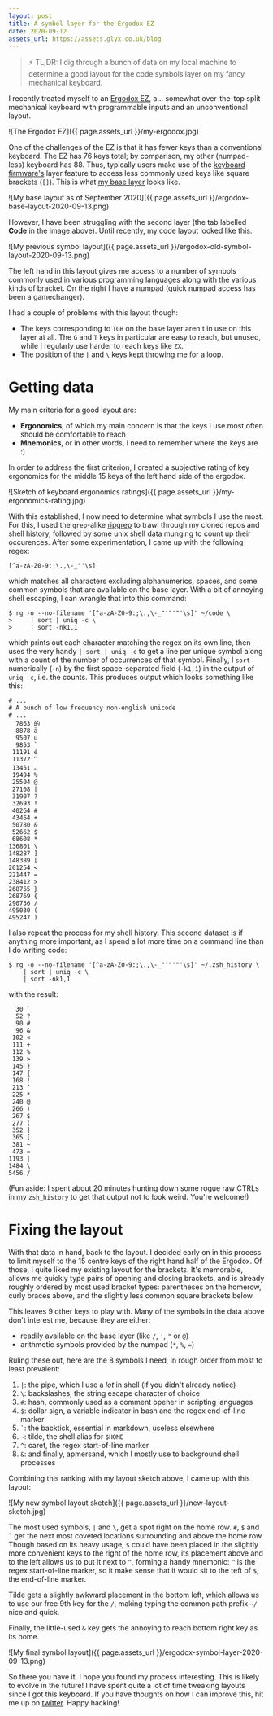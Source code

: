 ```yaml
---
layout: post
title: A symbol layer for the Ergodox EZ
date: 2020-09-12
assets_url: https://assets.glyx.co.uk/blog
---
```


> :zap: TL;DR: I dig through a bunch of data on my local machine to determine a
> good layout for the code symbols layer on my fancy mechanical keyboard.

I recently treated myself to an [Ergodox EZ](https://ergodox-ez.com/), a...
somewhat over-the-top split mechanical keyboard with programmable inputs and an
unconventional layout.

![The Ergodox EZ]({{ page.assets_url }}/my-ergodox.jpg)

One of the challenges of the EZ is that it has fewer keys than a conventional
keyboard. The EZ has 76 keys total; by comparison, my other (numpad-less) keyboard has 88.
Thus, typically users make use of the [keyboard firmware's](https://qmk.fm/)
layer feature to access less commonly used keys like square brackets (`[]`).
This is what [my base
layer](https://configure.ergodox-ez.com/ergodox-ez/layouts/wNPrq/PDn3J/0) looks
like.

![My base layout as of September 2020]({{ page.assets_url }}/ergodox-base-layout-2020-09-13.png)

However, I have been struggling with the second layer (the tab labelled
**Code** in the image above). Until recently, my code layout looked like
this.

![My previous symbol layout]({{ page.assets_url }}/ergodox-old-symbol-layout-2020-09-13.png)

The left hand in this layout gives me access to a number of symbols commonly
used in various programming languages along with the various kinds of bracket.
On the right I have a numpad (quick numpad access has been a gamechanger).

I had a couple of problems with this layout though:
 - The keys corresponding to `TGB` on the base layer aren't in use on this
   layer at all. The `G` and `T` keys in particular are easy to reach, but
   unused, while I regularly use harder to reach keys like `ZX`.
 - The position of the `|` and `\` keys kept throwing me for a loop.

# Getting data

My main criteria for a good layout are:
 - **Ergonomics**, of which my main concern is that the keys I use most often
   should be comfortable to reach
 - **Mnemonics**, or in other words, I need to remember where the keys are :)

In order to address the first criterion, I created a subjective rating of key
ergonomics for the middle 15 keys of the left hand side of the ergodox.

![Sketch of keyboard ergonomics ratings]({{ page.assets_url }}/my-ergonomics-rating.jpg)

With this established, I now need to determine what symbols I use the most. For
this, I used the `grep`-alike [ripgrep](https://github.com/BurntSushi/ripgrep) to
trawl through my cloned repos and shell history, followed by some unix shell
data munging to count up their occurences. After some experimentation, I came up with the following regex:

```
[^a-zA-Z0-9:;\.,\-_"'\s]
```

which matches all characters excluding alphanumerics, spaces, and some common
symbols that are available on the base layer. With a bit of annoying shell
escaping, I can wrangle that into this command:

```shell
$ rg -o --no-filename '[^a-zA-Z0-9:;\.,\-_"'"'"'\s]' ~/code \
>     | sort | uniq -c \
>     | sort -nk1,1
```

which prints out each character matching the regex on its own line, then uses
the very handy `| sort | uniq -c` to get a line per unique symbol along with a
count of the number of occurrences of that symbol. Finally, I `sort`
numerically (`-n`) by the first space-separated field (`-k1,1`) in the output
of `uniq -c`, i.e. the counts. This produces output which looks something like
this:

    # ...
    # A bunch of low frequency non-english unicode
    # ...
      7863 的
      8878 ä
      9507 ü
      9853 `
     11191 é
     11372 ^
     13451 。
     19494 %
     25504 @
     27108 |
     31907 ?
     32693 !
     40264 #
     43464 +
     50780 &
     52662 $
     68608 *
    136801 \
    148287 ]
    148389 [
    201254 <
    221447 =
    238412 >
    268755 }
    268769 {
    290736 /
    495030 (
    495247 )

I also repeat the process for my shell history. This second dataset is if
anything more important, as I spend a lot more time on a command line than I do
writing code:

```shell
$ rg -o --no-filename '[^a-zA-Z0-9:;\.,\-_"'"'"'\s]' ~/.zsh_history \
    | sort | uniq -c \
    | sort -nk1,1
```

with the result:

      30 `
      52 ?
      90 #
      96 &
     102 <
     111 +
     112 %
     139 >
     145 }
     147 {
     168 !
     213 ^
     225 *
     240 @
     266 )
     267 $
     277 (
     352 ]
     365 [
     381 ~
     473 =
    1193 |
    1484 \
    5456 /

(Fun aside: I spent about 20 minutes hunting down some rogue raw CTRLs in
my `zsh_history` to get that output not to look weird. You're welcome!)

# Fixing the layout

With that data in hand, back to the layout. I decided early on in this process
to limit myself to the 15 centre keys of the right hand half of the Ergodox. Of
those, I quite liked my existing layout for the brackets. It's memorable,
allows me quickly type pairs of opening and closing brackets, and is already
roughly ordered by most used bracket types: parentheses on the homerow, curly
braces above, and the slightly less common square brackets below.

This leaves 9 other keys to play with. Many of the symbols in the data above
don't interest me, because they are either:
 - readily available on the base layer (like `/`, `'`, `"` or `@`)
 - arithmetic symbols provided by the numpad (`*`, `%`, `=`)

Ruling these out, here are the 8 symbols I need, in rough order from most to least prevalent:
 1. `|`: the pipe, which I use a _lot_ in shell (if you didn't already notice)
 2. `\`: backslashes, the string escape character of choice
 3. `#`: hash, commonly used as a comment opener in scripting languages
 4. `$`: dollar sign, a variable indicator in bash and the regex end-of-line marker
 8. `` ` ``: the backtick, essential in markdown, useless elsewhere
 5. `~`: tilde, the shell alias for `$HOME`
 6. `^`: caret, the regex start-of-line marker
 7. `&`: and finally, apmersand, which I mostly use to background shell processes

Combining this ranking with my layout sketch above, I came up with this layout:

![My new symbol layout sketch]({{ page.assets_url }}/new-layout-sketch.jpg)

The most used symbols, `|` and `\`, get a spot right on the home row. `#`, `$`
and `` ` `` get the next most coveted locations surrounding and above the home
row. Though based on its heavy usage, `$` could have been placed in the
slightly more convenient keys to the right of the home row, its placement above
and to the left allows us to put it next to `^`, forming a handy mnemonic: `^`
is the regex start-of-line marker, so it make sense that it would sit to the
teft of `$`, the end-of-line marker.

Tilde gets a slightly awkward placement in the bottom left, which allows us to
use our free 9th key for the `/`, making typing the common path prefix `~/`
nice and quick.

Finally, the little-used `&` key gets the annoying to reach bottom right key as
its home.

![My final symbol layout]({{ page.assets_url }}/ergodox-symbol-layer-2020-09-13.png)

So there you have it. I hope you found my process interesting. This is likely
to evolve in the future! I have spent quite a lot of time tweaking layouts
since I got this keyboard. If you have thoughts on how I can improve this, hit
me up on [twitter](https://twitter.com/ouroborosglyx). Happy hacking!
